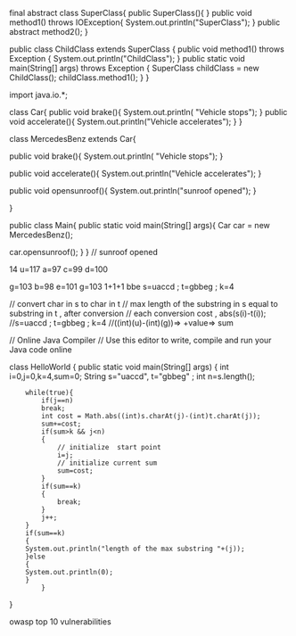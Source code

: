 final abstract class SuperClass{
public SuperClass(){
}
public void method1() throws IOException{
System.out.println("SuperClass");
}
public abstract method2();
}

public class ChildClass extends SuperClass {
public void method1() throws Exception {
System.out.println("ChildClass");
}
public static void main(String[] args) throws Exception {
SuperClass childClass = new ChildClass();
childClass.method1();
}
}

import java.io.\*;

class Car{
public void brake(){
System.out.println( "Vehicle stops");
}
public void accelerate(){
System.out.println("Vehicle accelerates");
}
}

class MercedesBenz extends Car{

public void brake(){
System.out.println( "Vehicle stops");
}

public void accelerate(){
System.out.println("Vehicle accelerates");
}

public void opensunroof(){
System.out.println("sunroof opened");
}

}

public class Main{
public static void main(String[] args){
Car car = new MercedesBenz();

car.opensunroof();
}
}
// sunroof opened

14
u=117
a=97
c=99
d=100

g=103
b=98
e=101
g=103
1+1+1
bbe
s=uaccd ; t=gbbeg ; k=4

// convert char in s to char in t
// max length of the substring in s equal to substring in t , after conversion
// each conversion cost , abs(s(i)-t(i));
//s=uaccd ; t=gbbeg ; k=4
//((int)(u)-(int)(g))=> +value=> sum

// Online Java Compiler
// Use this editor to write, compile and run your Java code online

class HelloWorld {
public static void main(String[] args) {
int i=0,j=0,k=4,sum=0;
String s="uaccd", t="gbbeg" ;
int n=s.length();

        while(true){
            if(j==n)
            break;
            int cost = Math.abs((int)s.charAt(j)-(int)t.charAt(j));
            sum+=cost;
            if(sum>k && j<n)
            {
                // initialize  start point
                i=j;
                // initialize current sum
                sum=cost;
            }
            if(sum==k)
            {
                break;
            }
            j++;
        }
        if(sum==k)
        {
        System.out.println("length of the max substring "+(j));
        }else
        {
        System.out.println(0);
        }
            }

}

owasp top 10 vulnerabilities
